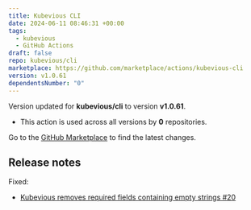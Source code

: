 ```yaml
---
title: Kubevious CLI
date: 2024-06-11 08:46:31 +00:00
tags:
  - kubevious
  - GitHub Actions
draft: false
repo: kubevious/cli
marketplace: https://github.com/marketplace/actions/kubevious-cli
version: v1.0.61
dependentsNumber: "0"
---
```



Version updated for **kubevious/cli** to version **v1.0.61**.
- This action is used across all versions by **0** repositories.

Go to the [GitHub Marketplace](https://github.com/marketplace/actions/kubevious-cli) to find the latest changes.

## Release notes

Fixed: 
- [Kubevious removes required fields containing empty strings #20](https://github.com/kubevious/cli/issues/20)
